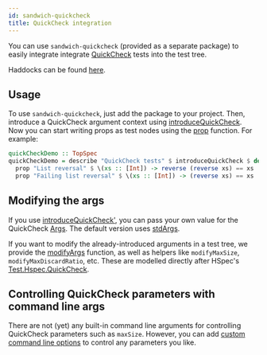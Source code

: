 ```yaml
---
id: sandwich-quickcheck
title: QuickCheck integration
---
```


You can use `sandwich-quickcheck` (provided as a separate package) to easily integrate integrate [QuickCheck](http://www.cse.chalmers.se/~rjmh/QuickCheck/manual.html) tests into the test tree.

Haddocks can be found [here](http://hackage.haskell.org/package/sandwich-quickcheck/docs/Test-Sandwich-QuickCheck.html).

## Usage

To use `sandwich-quickcheck`, just add the package to your project. Then, introduce a QuickCheck argument context using [introduceQuickCheck](http://hackage.haskell.org/package/sandwich-quickcheck/docs/Test-Sandwich-QuickCheck.html#v:introduceQuickCheck). Now you can start writing props as test nodes using the [prop](http://hackage.haskell.org/package/sandwich-quickcheck/docs/Test-Sandwich-QuickCheck.html#v:prop) function. For example:

```haskell title="https://github.com/codedownio/sandwich/blob/master/demos/demo-quickcheck/app/Main.hs"
quickCheckDemo :: TopSpec
quickCheckDemo = describe "QuickCheck tests" $ introduceQuickCheck $ do
  prop "List reversal" $ \(xs :: [Int]) -> reverse (reverse xs) == xs
  prop "Failing list reversal" $ \(xs :: [Int]) -> (reverse xs) == xs
```

## Modifying the args

If you use [introduceQuickCheck'](http://hackage.haskell.org/package/sandwich-quickcheck/docs/Test-Sandwich-QuickCheck.html#v:introduceQuickCheck'), you can pass your own value for the QuickCheck [Args](https://hackage.haskell.org/package/QuickCheck/docs/Test-QuickCheck.html#t:Args). The default version uses [stdArgs](https://hackage.haskell.org/package/QuickCheck/docs/Test-QuickCheck.html#v:stdArgs).

If you want to modify the already-introduced arguments in a test tree, we provide the [modifyArgs](http://hackage.haskell.org/package/sandwich-quickcheck/docs/Test-Sandwich-QuickCheck.html#v:modifyArgs) function, as well as helpers like `modifyMaxSize`, `modifyMaxDiscardRatio`, etc. These are modelled directly after HSpec's [Test.Hspec.QuickCheck](https://hackage.haskell.org/package/hspec/docs/Test-Hspec-QuickCheck.html).

## Controlling QuickCheck parameters with command line args

There are not (yet) any built-in command line arguments for controlling QuickCheck parameters such as `maxSize`. However, you can add [custom command line options](../command_line) to control any parameters you like.
